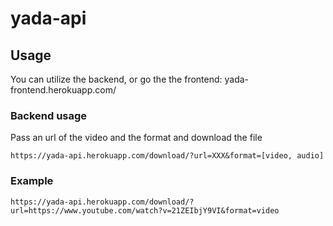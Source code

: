 # yada-api

## Usage

You can utilize the backend, or go the the frontend: yada-frontend.herokuapp.com/

### Backend usage

Pass an url of the video and the format and download the file

```
https://yada-api.herokuapp.com/download/?url=XXX&format=[video, audio]
```

### Example
```
https://yada-api.herokuapp.com/download/?url=https://www.youtube.com/watch?v=21ZEIbjY9VI&format=video
```
